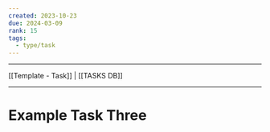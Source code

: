 ```yaml
---
created: 2023-10-23
due: 2024-03-09
rank: 15
tags:
  - type/task
---
```

---

[[Template - Task]] | [[TASKS DB]]

---
# Example Task Three